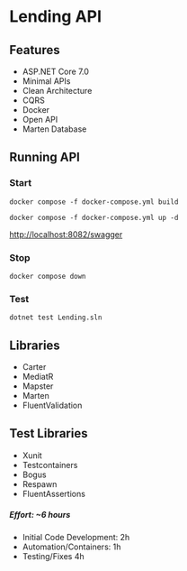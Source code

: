 # Lending API

## Features
- ASP.NET Core 7.0
- Minimal APIs
- Clean Architecture
- CQRS
- Docker
- Open API
- Marten Database

## Running API

### Start
`docker compose -f docker-compose.yml build`

`docker compose -f docker-compose.yml up -d`

[http://localhost:8082/swagger](http://localhost:8082/swagger)

### Stop

`docker compose down`

### Test
`dotnet test Lending.sln`

## Libraries
- Carter
- MediatR
- Mapster
- Marten
- FluentValidation

## Test Libraries
 - Xunit
 - Testcontainers
 - Bogus
 - Respawn
 - FluentAssertions

 ##### Effort: ~6 hours
 - Initial Code Development: 2h
 - Automation/Containers: 1h
 - Testing/Fixes 4h